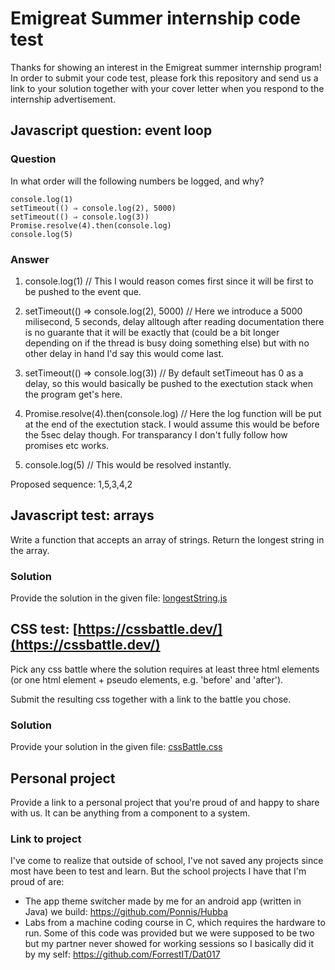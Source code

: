 # Emigreat Summer internship code test

Thanks for showing an interest in the Emigreat summer internship program!  In order to submit your code test, please fork this repository and send us a link to your solution together with your cover letter when you respond to the internship advertisement.

## Javascript question: event loop

### Question

In what order will the following numbers be logged, and why?

```
console.log(1)
setTimeout(() ⇒ console.log(2), 5000)
setTimeout(() ⇒ console.log(3))
Promise.resolve(4).then(console.log)
console.log(5)
```

### Answer

1. console.log(1) // This I would reason comes first since it will be first to be pushed to the event que.
	
5. setTimeout(() ⇒ console.log(2), 5000) // Here we introduce a 5000 milisecond, 5 seconds, delay alltough after reading documentation there is no guarante that it will be exactly that (could be a bit longer depending on if the thread is busy doing something else) but with no other delay in hand I'd say this would come last.
												
3. setTimeout(() ⇒ console.log(3)) // By default setTimeout has 0 as a delay, so this would basically be pushed to the exectution stack when the program get's here.

4. Promise.resolve(4).then(console.log) // Here the log function will be put at the end of the exectution stack. I would assume this would be before the 5sec delay though. For transparancy I don't fully follow how promises etc works.

2. console.log(5) // This would be resolved instantly.

Proposed sequence: 1,5,3,4,2


## Javascript test: arrays

Write a function that accepts an array of strings. Return the longest string in the array.

### Solution
Provide the solution in the given file: [longestString.js](https://github.com/emigreat-dev/internship-code-test/blob/main/longestString.js)

## CSS test: [https://cssbattle.dev/](https://cssbattle.dev/)
Pick any css battle where the solution requires at least three html elements (or one html element + pseudo elements, e.g. 'before' and 'after').

Submit the resulting css together with a link to the battle you chose.

### Solution
Provide your solution in the given file: [cssBattle.css](https://github.com/emigreat-dev/internship-code-test/blob/main/cssBattle.css)

## Personal project

Provide a link to a personal project that you're proud of and happy to share with us. It can be anything from a component to a system.

### Link to project

I've come to realize that outside of school, I've not saved any projects since most have been to test and learn. But the school projects I have that I'm proud of are:

* The app theme switcher made by me for an android app (written in Java) we build: https://github.com/Ponnis/Hubba
* Labs from a machine coding course in C, which requires the hardware to run. Some of this code was provided but we were supposed to be two but my partner never showed for working sessions so I basically did it by my self: https://github.com/ForrestIT/Dat017
